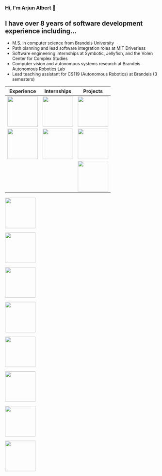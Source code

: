 ### Hi, I'm Arjun Albert 👋

## I have over 8 years of software development experience including...
- M.S. in computer science from Brandeis University
- Path planning and lead software integration roles at MIT Driverless
- Software engineering internships at Symbotic, Jellyfish, and the Volen Center for Complex Studies
- Computer vision and autonomous systems research at Brandeis Autonomous Robotics Lab
- Lead teaching assistant for CS119 (Autonomous Robotics) at Brandeis (3 semesters)

| Experience  | Internships | Projects |
| ------------- | ------------- | ------------- |
| [<img src="https://pbs.twimg.com/profile_images/1194725078354649088/VLDRKhst.jpg" width="100" >](https://www.brandeis.edu/)  | [<img src="https://www.massrobotics.org/wp-content/uploads/2016/03/symbotic-logo.png" width="100" >](https://www.symbotic.com/) | [<img src="https://upload.wikimedia.org/wikipedia/commons/6/63/Roborace_logo.jpg" width="100" >](https://roborace.com/)
| [<img src="https://upload.wikimedia.org/wikipedia/commons/0/0c/MIT_logo.svg" width="100" >](http://driverless.mit.edu/)  | [<img src="https://prnewswire2-a.akamaihd.net/p/1893751/sp/189375100/thumbnail/entry_id/1_fk0xrbmi/def_height/599/def_width/599/version/100011/type/2/q/100" width="100" >](https://jellyfish.co/)  | [<img src="https://images.squarespace-cdn.com/content/5da73021d0636f4ec706fa0a/1572667717217-NCTR7RMMK8HLQKIDFGW0/20_INDY+AC_logo_RGB_r1.png?format=1500w&content-type=image%2Fpng" width="100" >](https://www.indyautonomouschallenge.com/) |
|  |  | [<img src="https://img.favpng.com/13/21/14/logo-formula-student-formula-sae-brand-png-favpng-PRWAK67qCMdsyu63T5Vg03zsA.jpg" width="100" >](https://www.global-formula-racing.com/en/formula-student) |

[<img src="https://pbs.twimg.com/profile_images/1194725078354649088/VLDRKhst.jpg" width="100" >](https://www.brandeis.edu/)

[<img src="https://www.massrobotics.org/wp-content/uploads/2016/03/symbotic-logo.png" width="100" >](https://www.symbotic.com/)

[<img src="https://upload.wikimedia.org/wikipedia/commons/6/63/Roborace_logo.jpg" width="100" >](https://roborace.com/)

[<img src="https://upload.wikimedia.org/wikipedia/commons/0/0c/MIT_logo.svg" width="100" >](http://driverless.mit.edu/)

[<img src="https://prnewswire2-a.akamaihd.net/p/1893751/sp/189375100/thumbnail/entry_id/1_fk0xrbmi/def_height/599/def_width/599/version/100011/type/2/q/100" width="100" >](https://jellyfish.co/)

[<img src="https://media-exp1.licdn.com/dms/image/C4E0BAQEOpfPFHTDqTg/company-logo_200_200/0?e=2159024400&v=beta&t=LD2PaNJ6CV-oW5IEeYtCCvGtPsBLp1gXHzcZTJBBBO0" width="100" >](http://driverless.mit.edu/)

[<img src="https://images.squarespace-cdn.com/content/5da73021d0636f4ec706fa0a/1572667717217-NCTR7RMMK8HLQKIDFGW0/20_INDY+AC_logo_RGB_r1.png?format=1500w&content-type=image%2Fpng" width="100" >](https://www.indyautonomouschallenge.com/)

[<img src="https://img.favpng.com/13/21/14/logo-formula-student-formula-sae-brand-png-favpng-PRWAK67qCMdsyu63T5Vg03zsA.jpg" width="100" >](https://www.global-formula-racing.com/en/formula-student)

<!--
**ArjunAlbertDev/arjunalbertdev** is a ✨ _special_ ✨ repository because its `README.md` (this file) appears on your GitHub profile.

Here are some ideas to get you started:

- 🔭 I’m currently working on ...
- 🌱 I’m currently learning ...
- 👯 I’m looking to collaborate on ...
- 🤔 I’m looking for help with ...
- 💬 Ask me about ...
- 📫 How to reach me: ...
- 😄 Pronouns: ...
- ⚡ Fun fact: ...
-->
